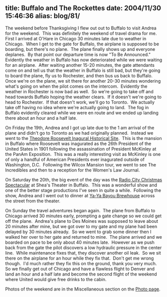 title: Buffalo and The Rockettes
date: 2004/11/30 15:46:36
alias: blog/81/
---
The weekend before Thanksgiving I flew out out to Buffalo to visit Andrea for the weekend.  This was definitely the weekend of travel drama for me.  First I arrived at O'Hare in Chicago 30 minutes late due to weather in Chicago.  When I get to the gate for Buffalo, the airplane is supposed to be boarding, but there's no plane.  The plane finally shows up and everyone deplanes.  By that point our departure time is now "To Be Announced."  Evidently the weather in Buffalo has now deteriorated while we were waiting for an airplane.  After waiting another 15-20 minutes, the gate attendants come on and tell us that the weather in Buffalo is still bad, but they're going to board the plane, fly us to Rochester, and then bus us back to Buffalo.  Once we're on the plane, we sit there for another 20-30 minutes wondering what's going on when the pilot comes on the intercom.  Evidently the weather in Rochester is now bad as well.  So we're going to take off and head towards Buffalo hoping the weather clears.  If it doesn't we're going to head to Rochester.  If that doesn't work, we'll go to Toronto.  We actually take off having no idea where we're actually going to land.  The fog in Buffalo evidently cleared while we were en route and we ended up landing there about an hour and a half late.

On Friday the 19th, Andrea and I got up late due to the 1 am arrival of the plane and didn't go to Toronto as we had originally planned.  Instead we went to the [Theodore Roosevelt Inagural Historical Site](http://www.nps.gov/thri/).  This is the mansion in Buffalo where Roosevelt was inagurated as the 26th President of the United States in 1901 following the assassination of President McKinley at the PanAm Exposition.  This was a really interesting visit as McKinley is one of only a handful of American Presidents ever inagurated outside of Washington, D.C.  Following the Wilcox Mansion tour, we went to see The Incredibles and then to a reception for the Women's Law Journal.

On Saturday the 20th, the big event of the day was the [Radio City Christmas Spectacular](http://www.radiocity.com/rc_xs_index.html) at Shea's Theater in Buffalo.  This was a wonderful show and one of the better stage productions I've seen in quite a while.  Following the show, Andrea and I went out to dinner at [Ya-Ya Bayou Brewhouse](http://www.ultimaterestaurants.com/yaya/index.html) across the street from the theater.

On Sunday the travel adventures began again.  The plane from Buffalo to Chicago arrived 30 minutes early, prompting a gate change so we could get off the plane.  Andrea's plane to Des Moines was supposed to leave about 20 minutes after mine, but we got over to my gate and my plane had been delayed by 30 minutes already.  So we went to grab some dinner then I walked her over to her gate and returned to mine.  The plane arrived and we boarded on pace to be only about 40 minutes late.  However as we push back from the gate the pilot discovers a low hydraulic pressure in the center line.  While maintenance fixes that, they discover another oil leak.  So we sit there on the airplane for an hour while they fix that.  Don't get me wrong though.  I'd much rather they fix this on the ground, thank you very much.  So we finally get out of Chicago and have a flawless flight to Denver and land an hour and a half late and become the second flight of the weekend where United would give free drinks to the cabin.

Photos of the weekend are in the Miscellaneous section on the [Photo page](photo.asp).